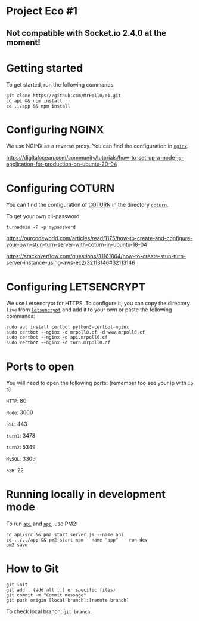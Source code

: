 # Project Eco #1
## Not compatible with Socket.io 2.4.0 at the moment!

# Getting started
To get started, run the following commands:

	git clone https://github.com/MrPoll0/e1.git
	cd api && npm install
	cd ../app && npm install

# Configuring NGINX
We use NGINX as a reverse proxy. You can find the configuration in [`nginx`](https://github.com/MrPoll0/e1/tree/prod/nginx).

https://digitalocean.com/community/tutorials/how-to-set-up-a-node-js-application-for-production-on-ubuntu-20-04

# Configuring COTURN
You can find the configuration of [COTURN](https://github.com/coturn/coturn) in the directory [`coturn`](https://github.com/MrPoll0/e1/tree/prod/coturn).

To get your own cli-password:
	
	turnadmin -P -p mypassword

https://ourcodeworld.com/articles/read/1175/how-to-create-and-configure-your-own-stun-turn-server-with-coturn-in-ubuntu-18-04

https://stackoverflow.com/questions/31161864/how-to-create-stun-turn-server-instance-using-aws-ec2/32113146#32113146

# Configuring LETSENCRYPT
We use Letsencrypt for HTTPS. To configure it, you can copy the directory `live` from [`letsencrypt`](https://github.com/MrPoll0/e1/tree/prod/letsencrypt/live) and add it to your own or paste the following commands:

	sudo apt install certbot python3-certbot-nginx
	sudo certbot --nginx -d mrpoll0.cf -d www.mrpoll0.cf
	sudo certbot --nginx -d api.mrpoll0.cf
	sudo certbot --nginx -d turn.mrpoll0.cf

# Ports to open
You will need to open the following ports: (remember too see your ip with `ip a`)

`HTTP`: 80

`Node`: 3000

`SSL`: 443

`turn1`: 3478

`turn2`: 5349

`MySQL`: 3306

`SSH`: 22

# Running locally in development mode
To run [`api`](https://github.com/MrPoll0/e1/tree/prod/api) and [`app`](https://github.com/MrPoll0/e1/tree/prod/app), use PM2:

	cd api/src && pm2 start server.js --name api
	cd ../../app && pm2 start npm --name "app" -- run dev
	pm2 save

# How to Git

	git init
	git add . (add all [.] or specific files)
	git commit -m "Commit message"
	git push origin [local branch]:[remote branch]
To check local branch: `git branch`.

